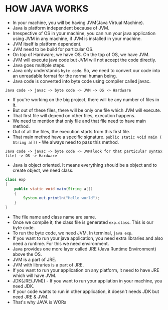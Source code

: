 # HOW JAVA WORKS

- In your machine, you will be having JVM(Java Virtual Machine). 
- Java is platform independent because of JVM.
- Irrespective of OS in your machine, you can run your java application using JVM in any machine, if JVM is installed in your machine.
- JVM itself is platform dependent.
- JVM need to be build for particular OS.
- On top of Hardware, we have OS. On the top of OS, we have JVM.
- JVM will execute java code but JVM will not accept the code directly.
- Java goes multiple steps.
- Java only understands `byte code`. So, we need to convert our code into an unreadable format for the normal human being.
- Java code is converted into byte code using compiler called javac.

`Java code -> javac -> byte code -> JVM -> OS -> Hardware`

- If you're working on the big project, there will be any number of files in it.
- But out of these files, there will be only one file which JVM will execute.
- That first file will depend on other files, execution happens.
- We need to mention that only file and that file need to have main method.
- Out of all the files, the execution starts from this first file.
- That main method have a specific signature. 
`public static void main ( String a[])` - We always need to pass this method.

`Java code -> javac -> byte code -> JVM(look for that particular syntax file) -> OS -> Hardware`

- Java is object oriented. It means everything should be a object and to create object, we need class.

```JAVA
class exp
{
    public static void main(String a[])
    {
        System.out.println("Hello world");
    }
}
```
- The file name and class name are same.
- Once we compile it, the class file is generated `exp.class`. This is our byte code.
- To run the byte code, we need JVM. In terminal, `java exp`.
- If you want to run your java application, you need extra libraries and also need a runtime. For this we need environment.
- Java provides one more layer called JRE (Java Runtime Environment) above the OS.
- JVM is a part of JRE.
- JVM with libraries is a part of JRE.
-  If you want to run your application on any platform, it need to have JRE which will have JVM.
- JDK(JRE(JVM)) - If you want to run your appliation in your machine, you need JDK.
- If your code wants to run in other application, it doesn't needs JDK but need JRE & JVM.
- That's why JAVA is WORa